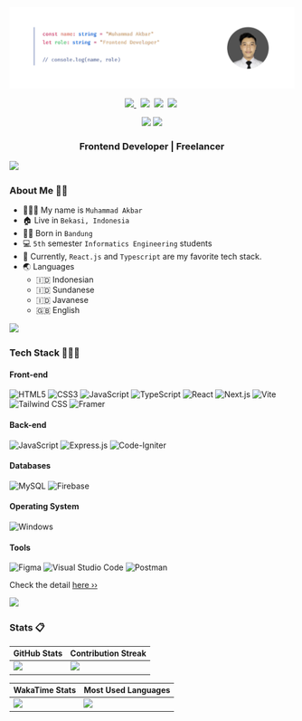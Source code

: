 [![akbaroke's header](./images/banner-github-nofill.png)](https://www.akbaroke.my.id/)

<p align=center>
  <a href="https://t.me/akbaroke833">
    <img height="28" src="https://upload.wikimedia.org/wikipedia/commons/8/83/Telegram_2019_Logo.svg" />
  </a>&nbsp;
  <a href="https://www.linkedin.com/in/akbaroke/"><img height="28" src="https://upload.wikimedia.org/wikipedia/commons/8/81/LinkedIn_icon.svg"></a>&nbsp;
  <a href="https://www.tiktok.com/@cungukwow"><img height="28" src="https://cdn.pixabay.com/photo/2022/02/09/08/24/tiktok-7002866_1280.png"></a>&nbsp;
  <a href="https://www.instagram.com/akbar.833/"><img height="28" src="https://upload.wikimedia.org/wikipedia/commons/e/e7/Instagram_logo_2016.svg"></a>&nbsp;
</p>

<p align="center">
  <img src="https://visitor-badge.laobi.icu/badge?page_id=akbaroke.akbaroke" />
  <a href="https://github.com/akbaroke"><img src="https://img.shields.io/github/followers/akbaroke?label=followers&style=social"/></a>
</p>

<h3 align=center>Frontend Developer | Freelancer</h3>

<img src="https://user-images.githubusercontent.com/73097560/115834477-dbab4500-a447-11eb-908a-139a6edaec5c.gif">

### About Me 👨🏻

- 👨🏻‍💼 My name is `Muhammad Akbar`
- 🏠 Live in `Bekasi, Indonesia`
- 👶🏻 Born in `Bandung`
- 💻 `5th` semester `Informatics Engineering` students
- 🌟 Currently, `React.js` and `Typescript` are my favorite tech stack.
- 🌏 Languages
  - 🇮🇩 Indonesian
  - 🇮🇩 Sundanese
  - 🇮🇩 Javanese
  - 🇬🇧 English

<img src="https://user-images.githubusercontent.com/73097560/115834477-dbab4500-a447-11eb-908a-139a6edaec5c.gif">

### Tech Stack 👨🏻‍💻

#### Front-end

![HTML5](https://img.shields.io/badge/HTML5-E34F26?style=for-the-badge&logo=html5&logoColor=white)
![CSS3](https://img.shields.io/badge/CSS3-1572B6?style=for-the-badge&logo=css3&logoColor=white)
![JavaScript](https://img.shields.io/badge/JavaScript-F7DF1E?style=for-the-badge&logo=javascript&logoColor=black)
![TypeScript](https://img.shields.io/badge/TypeScript-3178C6?style=for-the-badge&logo=typescript&logoColor=white)
![React](https://img.shields.io/badge/React-61DAFB?style=for-the-badge&logo=React&logoColor=black)
![Next.js](https://img.shields.io/badge/Next.js-000000?style=for-the-badge&logo=Next.js&logoColor=white)
![Vite](https://img.shields.io/badge/Vite-646CFF?style=for-the-badge&logo=Vite&logoColor=white)
![Tailwind CSS](https://img.shields.io/badge/Tailwind%20CSS-06B6D4?style=for-the-badge&logo=TailwindCSS&logoColor=white)
![Framer](https://img.shields.io/badge/Framer-black?style=for-the-badge&logo=framer&logoColor=blue)

#### Back-end
![JavaScript](https://img.shields.io/badge/JavaScript-F7DF1E?style=for-the-badge&logo=javascript&logoColor=black)
![Express.js](https://img.shields.io/badge/express.js-%23404d59.svg?style=for-the-badge&logo=express&logoColor=%2361DAFB)
![Code-Igniter](https://img.shields.io/badge/CodeIgniter-%23EF4223.svg?style=for-the-badge&logo=codeIgniter&logoColor=white)


#### Databases
![MySQL](https://img.shields.io/badge/mysql-%2300f.svg?style=for-the-badge&logo=mysql&logoColor=white)
![Firebase](https://img.shields.io/badge/Firebase-039BE5?style=for-the-badge&logo=Firebase&logoColor=white)

#### Operating System

![Windows](https://img.shields.io/badge/Windows-0078D6?style=for-the-badge&logo=windows&logoColor=white)


#### Tools
![Figma](https://img.shields.io/badge/figma-%23F24E1E.svg?style=for-the-badge&logo=figma&logoColor=white)
![Visual Studio Code](https://img.shields.io/badge/Visual%20Studio%20Code-0078d7.svg?style=for-the-badge&logo=visual-studio-code&logoColor=white)
![Postman](https://img.shields.io/badge/Postman-FF6C37?style=for-the-badge&logo=postman&logoColor=white)

Check the detail [here ››](https://akbaroke.my.id/skills)

<img src="https://user-images.githubusercontent.com/73097560/115834477-dbab4500-a447-11eb-908a-139a6edaec5c.gif">


### Stats 📋

| GitHub Stats                                                                                                                                                                    | Contribution Streak                                                                                              |
| ------------------------------------------------------------------------------------------------------------------------------------------------------------------------------- | ---------------------------------------------------------------------------------------------------------------- |
| <img src="https://github-readme-stats-git-masterrstaa-rickstaa.vercel.app/api?username=akbaroke&show_icons=true&include_all_commits=true&count_private=true&theme=tokyonight" /> | <img src="https://github-readme-streak-stats.herokuapp.com/?user=akbaroke&count_private=true&theme=tokyonight" /> |

| WakaTime Stats                                                                                                                                   | Most Used Languages                                                                                                                                                                       |
| ------------------------------------------------------------------------------------------------------------------------------------------------ | ----------------------------------------------------------------------------------------------------------------------------------------------------------------------------------------- |
| <img src="https://github-readme-stats.vercel.app/api/wakatime?username=akbaroke&theme=tokyonight&layout=compact&langs_count=10&range=all_time" /> | <img src="https://github-readme-stats-git-masterrstaa-rickstaa.vercel.app/api/top-langs/?username=akbaroke&langs_count=10&theme=tokyonight&layout=compact&hide=hack" /> |
